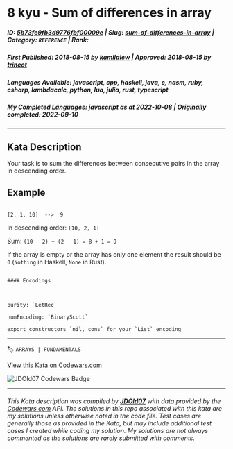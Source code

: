 # 8 kyu - Sum of differences in array

##### **ID**: [5b73fe9fb3d9776fbf00009e](https://www.codewars.com/kata/5b73fe9fb3d9776fbf00009e) | **Slug**: [sum-of-differences-in-array](https://www.codewars.com/kata/5b73fe9fb3d9776fbf00009e) | **Category**: `REFERENCE` | **Rank**: <span style="color:white">8 kyu</span>

##### **First Published**: 2018-08-15 ***by*** [kamilalew](https://www.codewars.com/users/kamilalew) | **Approved**: 2018-08-15 ***by*** [trincot](https://www.codewars.com/users/trincot)

##### **Languages Available**: javascript, cpp, haskell, java, c, nasm, ruby, csharp, lambdacalc, python, lua, julia, rust, typescript

##### **My Completed Languages**: javascript ***as at*** 2022-10-08 | **Originally completed**: 2022-09-10

---

## Kata Description


Your task is to sum the differences between consecutive pairs in the array in descending order.



## Example



```

[2, 1, 10]  -->  9

```



In descending order: `[10, 2, 1]`



Sum: `(10 - 2) + (2 - 1) = 8 + 1 = 9`



If the array is empty or the array has only one element the result should be `0` (`Nothing` in Haskell, `None` in Rust).



~~~if:lambdacalc

#### Encodings



purity: `LetRec`  

numEncoding: `BinaryScott`  

export constructors `nil, cons` for your `List` encoding  

~~~



---


🏷 `ARRAYS | FUNDAMENTALS`


[View this Kata on Codewars.com](https://www.codewars.com/kata/5b73fe9fb3d9776fbf00009e)

![](https://www.codewars.com/users/jdold07/badges/large "JDOld07 Codewars Badge")

---

###### *This Kata description was compiled by [**JDOld07**](https://tpstech.dev) with data provided by the [Codewars.com](https://www.codewars.com) API.  The solutions in this repo associated with this kata are my solutions unless otherwise noted in the code file.  Test cases are generally those as provided in the Kata, but may include additional test cases I created while coding my solution.  My solutions are not always commented as the solutions are rarely submitted with comments.*
